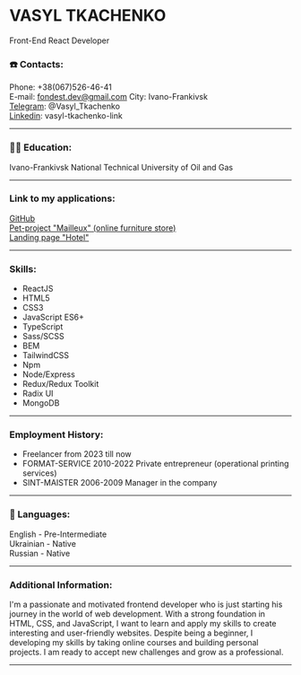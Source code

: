 # VASYL TKACHENKO

Front-End React Developer

### ☎️ Contacts:

Phone: +38(067)526-46-41  
E-mail: fondest.dev@gmail.com
City: Ivano-Frankivsk  
[Telegram](https://t.me/Vasyl_Tkachenko): @Vasyl_Tkachenko    
[Linkedin](https://linkedin.com/in/vasyl-tkachenko-link/): vasyl-tkachenko-link



---

### 👨‍🎓 Education:

Ivano-Frankivsk National Technical University
of Oil and Gas

---

### Link to my applications:

[GitHub](https://github.com/vsltkachenko)  
[Pet-project "Mailleux" (online furniture store)](https://mailleux.vercel.app/)  
[Landing page "Hotel"](https://vsltkachenko.github.io/Hotel/)

---

### Skills:

- ReactJS
- HTML5
- CSS3
- JavaScript ES6+
- TypeScript  
- Sass/SCSS
- BEM
- TailwindCSS
- Npm
- Node/Express
- Redux/Redux Toolkit
- Radix UI
- MongoDB

---

### Employment History:

- Freelancer from 2023 till now
- FORMAT-SERVICE 2010-2022
  Private entrepreneur (operational printing services)
- SINT-MAISTER 2006-2009
  Manager in the company

---

### 👅 Languages:

English - Pre-Intermediate  
Ukrainian - Native  
Russian - Native

---

### Additional Information:

I'm a passionate and motivated frontend developer who is just starting his journey in the world of web development.
With a strong foundation in HTML, CSS, and JavaScript, I want to learn and apply my skills to create interesting
and user-friendly websites. Despite being a beginner, I developing my skills by taking online courses and building
personal projects. I am ready to accept new challenges and grow as a professional.

---
